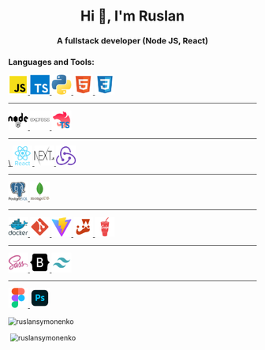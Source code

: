 <h1 align="center">Hi 👋, I'm Ruslan</h1>
<h3 align="center">A fullstack developer (Node JS, React)</h3>

<p align="left">
</p>

<h3 align="left">Languages and Tools:</h3>
<p align="left">
  <p>
    <a href="https://developer.mozilla.org/en-US/docs/Web/JavaScript" target="_blank" rel="noreferrer"> 
      <img src="./assets/js.svg" alt="javascript" width="40" height="40"/>
    </a>
    <a href="https://www.typescriptlang.org/" target="_blank" rel="noreferrer"> 
      <img src="./assets/typescript.svg" alt="typescritp" width="40" height="40"/>
    </a>
    <a href="https://www.python.org/" target="_blank" rel="noreferrer"> 
      <img src="./assets/python.png" alt="golang" width="40" height="40"/>
    </a>
    <a href="https://www.w3.org/html/" target="_blank" rel="noreferrer"> 
      <img src="./assets/html.svg" alt="html" width="40" height="40"/>
   </a> 
    <a href="https://www.w3schools.com/css/" target="_blank" rel="noreferrer"> 
      <img src="./assets/css.svg" alt="css" width="40" height="40"/>
    </a>
  </p>

  <hr>

  <p>
    <a href="https://nodejs.org" target="_blank" rel="noreferrer"> 
      <img src="./assets/node.svg" alt="node js" width="40" height="40"/>
    </a>
    <a href="https://expressjs.com" target="_blank" rel="noreferrer"> 
      <img src="./assets/express.svg" alt="express js" width="40" height="40"/>
    </a>
    <a href="https://nestjs.com/" target="_blank" rel="noreferrer">
      <img src="./assets/nest.svg" alt="nest" width="40" height="40"/>
    </a>
  </p>

  <hr>

  <p>
    <a href="https://reactjs.org/" target="_blank" rel="noreferrer">\
      <img src="./assets/react.svg" alt="react" width="40" height="40"/>
    </a>
    <a href="https://nextjs.org/" target="_blank" rel="noreferrer"> 
      <img src="./assets/nextjs.svg" alt="next js" width="40" height="40"/>
    </a>
    <a href="https://redux.js.org" target="_blank" rel="noreferrer"> 
      <img src="./assets/redux.svg" alt="redux" width="40" height="40"/>
    </a>
  </p>
  
  <hr>

  <p>
    <a href="https://www.postgresql.org" target="_blank" rel="noreferrer"> 
      <img src="./assets/postgresql.svg" alt="postgres" width="40" height="40"/>
    </a>
    <a href="https://www.mongodb.com/" target="_blank" rel="noreferrer"> 
      <img src="./assets/mongodb.svg" alt="moango db" width="40" height="40"/>
    </a>
  </p>

  <hr>

  <p>
    <a href="https://www.docker.com/" target="_blank" rel="noreferrer"> 
      <img src="./assets/docker.svg" alt="docker" width="40" height="40"/>
    </a>
    <a href="https://git-scm.com/" target="_blank" rel="noreferrer"> 
      <img src="./assets/git.svg" alt="git" width="40" height="40"/>
    </a>
    <a href="https://vite.dev/" target="_blank" rel="noreferrer"> 
      <img src="./assets/vitejs.svg" alt="vite" width="40" height="40"/>
    </a>
    <a href="https://jestjs.io" target="_blank" rel="noreferrer"> 
      <img src="./assets/jest.svg" alt="jest" width="40" height="40"/>
    </a> 
    <a href="https://gulpjs.com" target="_blank" rel="noreferrer"> 
      <img src="./assets/gulp.svg" alt="gulp" width="40" height="40"/>
    </a>
  </p>

  <hr>

  <p>
    <a href="https://sass-lang.com" target="_blank" rel="noreferrer"> 
      <img src="./assets/sass.svg" alt="sass" width="40" height="40"/>
    </a> 
    <a href="https://getbootstrap.com" target="_blank" rel="noreferrer"> 
      <img src="./assets/bootstrap.svg" alt="bootstrap" width="40" height="40"/>
    </a>
    <a href="https://tailwindcss.com/" target="_blank" rel="noreferrer"> 
      <img src="./assets/tailwind.svg" alt="taiwlind" width="40" height="40"/>
    </a>
  </p>

  <hr>

  <p>
    <a href="https://www.figma.com/" target="_blank" rel="noreferrer"> 
      <img src="./assets/figma.svg" alt="figma" width="40" height="40"/>
    </a> 
    <a href="https://www.photoshop.com/en" target="_blank" rel="noreferrer"> 
      <img src="./assets/ps.svg" alt="p[hotoshop" width="40" height="40"/>
    </a> 
  </p>




<p><img align="center" src="https://github-readme-stats.vercel.app/api/top-langs?username=ruslansymonenko&show_icons=true&locale=en&layout=compact" alt="ruslansymonenko" /></p>

<p>&nbsp;<img align="center" src="https://github-readme-stats.vercel.app/api?username=ruslansymonenko&show_icons=true&locale=en" alt="ruslansymonenko" /></p>


